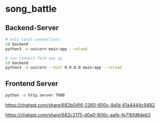 # song_battle

## Backend-Server

```bash
# only local connections
cd backend
python3 -m uvicorn main:app --reload

# can connect form any ip
cd backend
python3 -m uvicorn --host 0.0.0.0 main:app --reload
```

## Frontend Server

```bash
python -m http.server 7000
```


https://chatgpt.com/share/682b04f6-2260-800c-8a1d-61a4444c9482

https://chatgpt.com/share/682c2175-d0a0-800c-aa1e-fe71bfd6deb3
